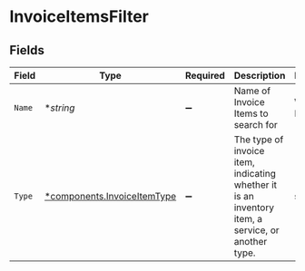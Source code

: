 # InvoiceItemsFilter


## Fields

| Field                                                                                             | Type                                                                                              | Required                                                                                          | Description                                                                                       | Example                                                                                           |
| ------------------------------------------------------------------------------------------------- | ------------------------------------------------------------------------------------------------- | ------------------------------------------------------------------------------------------------- | ------------------------------------------------------------------------------------------------- | ------------------------------------------------------------------------------------------------- |
| `Name`                                                                                            | **string*                                                                                         | :heavy_minus_sign:                                                                                | Name of Invoice Items to search for                                                               | Widgets Large                                                                                     |
| `Type`                                                                                            | [*components.InvoiceItemType](../../models/components/invoiceitemtype.md)                         | :heavy_minus_sign:                                                                                | The type of invoice item, indicating whether it is an inventory item, a service, or another type. | service                                                                                           |